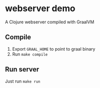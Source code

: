 # webserver demo

A Clojure webserver compiled with GraalVM

## Compile
1. Export `GRAAL_HOME` to point to graal binary  
2. Run `make compile`

## Run server
Just run `make run`